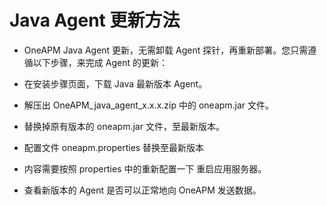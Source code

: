 # Java Agent 更新方法

* OneAPM Java Agent 更新，无需卸载 Agent 探针，再重新部署。您只需遵循以下步骤，来完成 Agent 的更新：

* 在安装步骤页面，下载 Java 最新版本 Agent。

* 解压出 OneAPM_java_agent_x.x.x.zip 中的 oneapm.jar 文件。

* 替换掉原有版本的 oneapm.jar 文件，至最新版本。

* 配置文件 oneapm.properties 替换至最新版本
 
* 内容需要按照 properties 中的重新配置一下
重启应用服务器。


* 查看新版本的 Agent 是否可以正常地向 OneAPM 发送数据。
